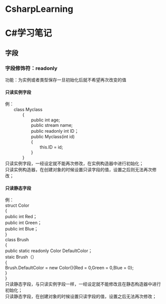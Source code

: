 # CsharpLearning
# C#学习笔记
## 字段
### 字段修饰符：readonly
功能：为实例或者类型保存一旦初始化后就不希望再次改变的值
#### 只读实例字段
例：  
&emsp;&emsp;class Myclass  
&emsp;&emsp;&emsp;&emsp;{   
&emsp;&emsp;&emsp;&emsp;&emsp;&emsp;public int age;  
&emsp;&emsp;&emsp;&emsp;&emsp;&emsp;public stream name;  
&emsp;&emsp;&emsp;&emsp;&emsp;&emsp;public readonly int ID；  
&emsp;&emsp;&emsp;&emsp;&emsp;&emsp;public Myclass(int id)  
&emsp;&emsp;&emsp;&emsp;&emsp;&emsp;{  
&emsp;&emsp;&emsp;&emsp;&emsp;&emsp;&emsp;&emsp;this.ID = id;  
&emsp;&emsp;&emsp;&emsp;&emsp;&emsp;}  
&emsp;&emsp;&emsp;&emsp;}  
只读实例字段，一经设定就不能再次修改，在实例构造器中进行初始化；  
只读实例构造器，在创建对象的时候设置只读字段的值，设置之后则无法再次修改；  
#### 只读静态字段
例：  
  struct Color  
  {  
    public int Red；  
    public int Green；  
    public int Blue；  
  }  
  class Brush  
  {  
    public static readonly Color DefaultColor；  
    staic Brush（）  
    {  
      Brush.DefaultColor = new Color(){Red = 0,Green = 0,Blue = 0};  
    }  
  }  
  只读静态字段，与只读实例字段一样，一经设定就不能修改且在静态构造器中进行初始化；  
  只读静态字段，在创建对象的时候设置只读字段的值，设置之后无法再次修改；  
